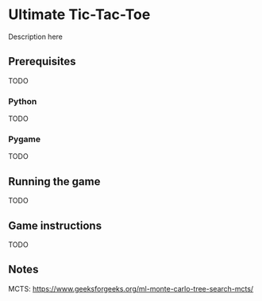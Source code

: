 # Ultimate Tic-Tac-Toe

Description here

## Prerequisites

TODO

### Python

TODO

### Pygame

TODO

## Running the game

TODO

## Game instructions

TODO

## Notes

MCTS: https://www.geeksforgeeks.org/ml-monte-carlo-tree-search-mcts/
